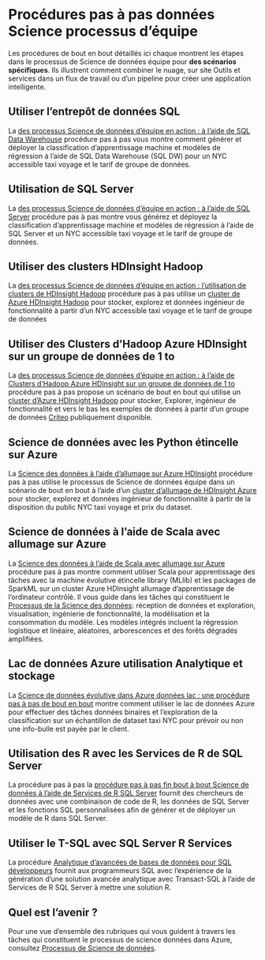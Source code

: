 <properties 
    pageTitle="Procédures pas à pas du processus de Science de données d’équipe | Microsoft Azure" 
    description="Procédures pas à pas montrent comment combiner les outils nuage et sur site et des services dans un flux de travail ou d’un pipeline pour créer une application intelligente." 
    services="machine-learning" 
    documentationCenter="" 
    authors="bradsev"
    manager="jhubbard" 
    editor="cgronlun" />

<tags 
    ms.service="machine-learning" 
    ms.workload="data-services" 
    ms.tgt_pltfrm="na" 
    ms.devlang="na" 
    ms.topic="article" 
    ms.date="10/07/2016" 
    ms.author="bradsev" /> 


# <a name="team-data-science-process-walkthroughs"></a>Procédures pas à pas données Science processus d’équipe

Les procédures de bout en bout détaillés ici chaque montrent les étapes dans le processus de Science de données équipe pour **des scénarios spécifiques**. Ils illustrent comment combiner le nuage, sur site Outils et services dans un flux de travail ou d’un pipeline pour créer une application intelligente.

## <a name="use-sql-data-warehouse"></a>Utiliser l’entrepôt de données SQL
La [des processus Science de données d’équipe en action : à l’aide de SQL Data Warehouse](machine-learning-data-science-process-sqldw-walkthrough.md) procédure pas à pas vous montre comment générer et déployer la classification d’apprentissage machine et modèles de régression à l’aide de SQL Data Warehouse (SQL DW) pour un NYC accessible taxi voyage et le tarif de groupe de données.

## <a name="use-sql-server"></a>Utilisation de SQL Server
La [des processus Science de données d’équipe en action : à l’aide de SQL Server](machine-learning-data-science-process-sql-walkthrough.md) procédure pas à pas montre vous générez et déployez la classification d’apprentissage machine et modèles de régression à l’aide de SQL Server et un NYC accessible taxi voyage et le tarif de groupe de données.


## <a name="use-hdinsight-hadoop-clusters"></a>Utiliser des clusters HDInsight Hadoop
La [des processus Science de données d’équipe en action : l’utilisation de clusters de HDInsight Hadoop](machine-learning-data-science-process-hive-walkthrough.md) procédure pas à pas utilise un [cluster de Azure HDInsight Hadoop](https://azure.microsoft.com/services/hdinsight/) pour stocker, explorez et données ingénieur de fonctionnalité à partir d’un NYC accessible taxi voyage et le tarif de groupe de données


## <a name="use-azure-hdinsight-hadoop-clusters-on-a-1-tb-dataset"></a>Utiliser des Clusters d’Hadoop Azure HDInsight sur un groupe de données de 1 to
La [des processus Science de données d’équipe en action : à l’aide de Clusters d’Hadoop Azure HDInsight sur un groupe de données de 1 to](machine-learning-data-science-process-hive-criteo-walkthrough.md) procédure pas à pas propose un scénario de bout en bout qui utilise un [cluster d’Azure HDInsight Hadoop](https://azure.microsoft.com/services/hdinsight/) pour stocker, Explorer, ingénieur de fonctionnalité et vers le bas les exemples de données à partir d’un groupe de données [Criteo](http://labs.criteo.com/downloads/download-terabyte-click-logs/) publiquement disponible.


## <a name="data-science-using-python-with-spark-on-azure"></a>Science de données avec les Python étincelle sur Azure
La [Science des données à l’aide d’allumage sur Azure HDInsight](machine-learning-data-science-spark-overview.md) procédure pas à pas utilise le processus de Science de données équipe dans un scénario de bout en bout à l’aide d’un [cluster d’allumage de HDInsight Azure](https://azure.microsoft.com/services/hdinsight/) pour stocker, explorez et données ingénieur de fonctionnalité à partir de la disposition du public NYC taxi voyage et prix du dataset. 

## <a name="data-science-using-scala-with-spark-on-azure"></a>Science de données à l’aide de Scala avec allumage sur Azure
La [Science des données à l’aide de Scala avec allumage sur Azure](machine-learning-data-science-process-scala-walkthrough.md) procédure pas à pas montre comment utiliser Scala pour apprentissage des tâches avec la machine évolutive étincelle library (MLlib) et les packages de SparkML sur un cluster Azure HDInsight allumage d’apprentissage de l’ordinateur contrôlé. Il vous guide dans les tâches qui constituent le [Processus de la Science des données](http://aka.ms/datascienceprocess): réception de données et exploration, visualisation, ingénierie de fonctionnalité, la modélisation et la consommation du modèle. Les modèles intégrés incluent la régression logistique et linéaire, aléatoires, arborescences et des forêts dégradés amplifiées.


## <a name="use-azure-data-lake-storage-and-analytics"></a>Lac de données Azure utilisation Analytique et stockage
La [Science de données évolutive dans Azure données lac : une procédure pas à pas de bout en bout](machine-learning-data-science-process-data-lake-walkthrough.md) montre comment utiliser le lac de données Azure pour effectuer des tâches données binaires et l’exploration de la classification sur un échantillon de dataset taxi NYC pour prévoir ou non une info-bulle est payée par le client. 

## <a name="use-r-with-sql-server-r-services"></a>Utilisation des R avec les Services de R de SQL Server
La procédure pas à pas la [procédure pas à pas fin bout à bout Science de données à l’aide de Services de R SQL Server](https://msdn.microsoft.com/library/mt612857.aspx) fournit des chercheurs de données avec une combinaison de code de R, les données de SQL Server et les fonctions SQL personnalisées afin de générer et de déployer un modèle de R dans SQL Server.

## <a name="use-t-sql-with-sql-server-r-services"></a>Utiliser le T-SQL avec SQL Server R Services
La procédure [Analytique d’avancées de bases de données pour SQL développeurs](https://msdn.microsoft.com/library/mt683480.aspx) fournit aux programmeurs SQL avec l’expérience de la génération d’une solution avancée analytique avec Transact-SQL à l’aide de Services de R SQL Server à mettre une solution R.

## <a name="whats-next"></a>Quel est l’avenir ?

Pour une vue d’ensemble des rubriques qui vous guident à travers les tâches qui constituent le processus de science données dans Azure, consultez [Processus de Science de données](http://aka.ms/datascienceprocess). 
